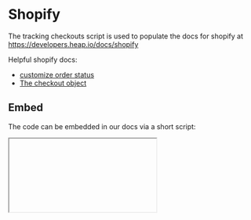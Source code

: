 # Shopify

The tracking checkouts script is used to populate the docs for shopify at https://developers.heap.io/docs/shopify

Helpful shopify docs:
 - [customize order status](https://help.shopify.com/en/manual/orders/status-tracking/customize-order-status)
 - [The checkout object](https://shopify.dev/api/liquid/objects/checkout?shpxid=338ca0c2-FDFC-4D5E-7B41-F6D2FF7FF884)

## Embed 

The code can be embedded in our docs via a short script: 

<iframe id="github-iframe" src=""></iframe>
<script>
    fetch('https://api.github.com/repos/heap/docs-embeds/main/shopify/tracking-checkouts.html')
        .then(function(response) {
            return response.json();
        }).then(function(data) {
            var iframe = document.getElementById('github-iframe');
            iframe.src = 'data:text/html;base64,' + encodeURIComponent(data['content']);
        });
</script>